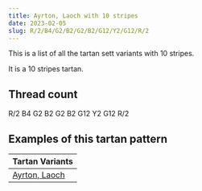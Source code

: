 ```yaml
---
title: Ayrton, Laoch with 10 stripes
date: 2023-02-05
slug: R/2/B4/G2/B2/G2/B2/G12/Y2/G12/R/2
---
```

This is a list of all the tartan sett variants with 10 stripes.

It is a 10 stripes tartan.


## Thread count
R/2 B4 G2 B2 G2 B2 G12 Y2 G12 R/2

## Examples of this tartan pattern

| Tartan Variants |
|---------------|
| [Ayrton, Laoch](/variants/r/2/b4/g2/b2/g2/b2/g12/y2/g12/r/2-b304080-g008000-rc00000-yf0c000)||
